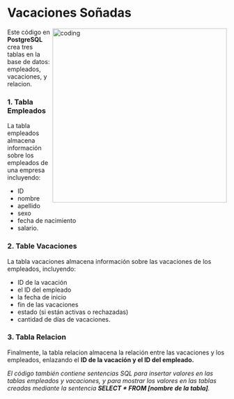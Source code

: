 # Vacaciones Soñadas

<img align="right" alt="coding" width="400" src="https://i.pinimg.com/564x/5e/b8/4f/5eb84ffa8c5c4a8223fa9c465d470d23.jpg">

Este código en **PostgreSQL** crea tres tablas en la base de datos: empleados, vacaciones, y relacion.

### 1. Tabla Empleados
La tabla empleados almacena información sobre los empleados de una empresa incluyendo:

- ID
- nombre
- apellido
- sexo
- fecha de nacimiento
- salario.


### 2. Table Vacaciones 
La tabla vacaciones almacena información sobre las vacaciones de los empleados, incluyendo:

- ID de la vacación
- el ID del empleado
- la fecha de inicio 
- fin de las vacaciones
- estado (si están activas o rechazadas)
- cantidad de días de vacaciones.

### 3. Tabla Relacion
 Finalmente, la tabla relacion almacena la relación entre las vacaciones y los empleados, enlazando el **ID de la vacación y el ID del empleado.**

_El código también contiene sentencias SQL para insertar valores en las tablas empleados y vacaciones, y para mostrar los valores en las tablas creadas mediante la sentencia **SELECT * FROM [nombre de la tabla]**._
